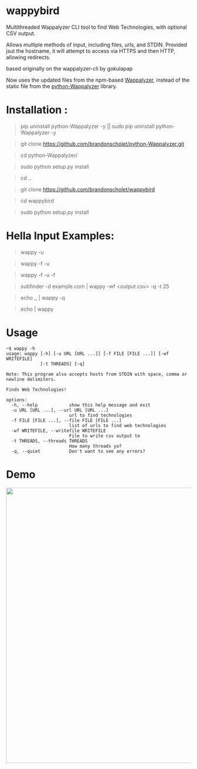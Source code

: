 # wappybird

Multithreaded Wappalyzer CLI tool to find Web Technologies, with optional CSV output.

Allows multiple methods of input, including files, urls, and STDIN. Provided jsut the hostname, it will attempt to access via HTTPS and then HTTP, allowing redirects.

based originally on the wappalyzer-cli by gokulapap

Now uses the updated files from the npm-based [Wappalyzer](https://github.com/wappalyzer/wappalyzer/), instead of the static file from the [python-Wappalyzer](https://github.com/chorsley/python-Wappalyzer) library.

# Installation :

> pip uninstall python-Wappalyzer -y || sudo pip uninstall python-Wappalyzer -y

> git clone https://github.com/brandonscholet/python-Wappalyzer.git

> cd python-Wappalyzer/

> sudo python setup.py install

> cd ..

> git clone https://github.com/brandonscholet/wappybird

> cd wappybird

> sudo python setup.py install

# Hella Input Examples:

> wappy -u <URL> <URL>

> wappy -f <file> <file2> -u <URL>

> wappy -f <file> -u <URL> -f <file2> <file3> 

> subfinder -d example.com | wappy -wf <output.csv> -q -t 25

> echo <URL>,<URL>,<URL> | wappy -q

> echo <URL> <URL> <URL> | wappy 

# Usage

```
─$ wappy -h
usage: wappy [-h] [-u URL [URL ...]] [-f FILE [FILE ...]] [-wf WRITEFILE]
             [-t THREADS] [-q]

Note: This program also accepts hosts from STDIN with space, comma or newline delimiters.

Finds Web Technologies!

options:
  -h, --help            show this help message and exit
  -u URL [URL ...], --url URL [URL ...]
                        url to find technologies
  -f FILE [FILE ...], --file FILE [FILE ...]
                        list of urls to find web technologies
  -wf WRITEFILE, --writefile WRITEFILE
                        File to write csv output to
  -t THREADS, --threads THREADS
                        How many threads yo?
  -q, --quiet           Don't want to see any errors?

```

# Demo 
<img src="https://github.com/brandonscholet/wappybird/blob/master/walkthrough.gif?" width=750>
